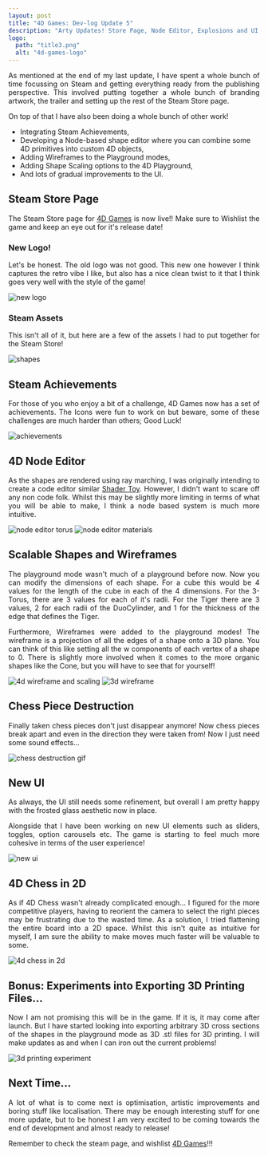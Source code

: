 ```yaml
---
layout: post
title: "4D Games: Dev-log Update 5"
description: "Arty Updates! Store Page, Node Editor, Explosions and UI!"
logo: 
  path: "title3.png"
  alt: "4d-games-logo"
---
```


<p style="text-align: justify">
As mentioned at the end of my last update, I have spent a whole bunch of time focussing on Steam and getting everything ready from the publishing perspective. This involved putting together a whole bunch of branding artwork, the trailer and setting up the rest of the Steam Store page.
</p>

On top of that I have also been doing a whole bunch of other work!
 - Integrating Steam Achievements,
 - Developing a Node-based shape editor where you can combine some 4D primitives into custom 4D objects,
 - Adding Wireframes to the Playground modes,
 - Adding Shape Scaling options to the 4D Playground,
 - And lots of gradual improvements to the UI.

## Steam Store Page

<p style="text-align: justify">
The Steam Store page for <a href="">4D Games</a> is now live!! Make sure to Wishlist the game and keep an eye out for it's release date!
</p>

### New Logo!

<p style="text-align: justify">
Let's be honest. The old logo was not good. This new one however I think captures the retro vibe I like, but also has a nice clean twist to it that I think goes very well with the style of the game!
</p>

<img src="{{ '/assets/title3.png' | absolute_url }} " alt="new logo" style="max-width: 60%;margin-left: auto;margin-right: auto;"/>

### Steam Assets

<p style="text-align: justify">
This isn't all of it, but here are a few of the assets I had to put together for the Steam Store!
</p>

<img src="{{ '/assets/devlog/steam_assets.png' | absolute_url }} " alt="shapes" style="max-width: 80%;margin-left: auto;margin-right: auto;"/>

## Steam Achievements

<p style="text-align: justify">
For those of you who enjoy a bit of a challenge, 4D Games now has a set of achievements. The Icons were fun to work on but beware, some of these challenges are much harder than others; Good Luck!
</p>

<img src="{{ '/assets/devlog/achievements.png' | absolute_url }} " alt="achievements" style="max-width: 80%;margin-left: auto;margin-right: auto;"/>

## 4D Node Editor

<p style="text-align: justify">
As the shapes are rendered using ray marching, I was originally intending to create a code editor similar <a href="https://www.shadertoy.com/">Shader Toy</a>. However, I didn't want to scare off any non code folk. Whilst this may be slightly more limiting in terms of what you will be able to make, I think a node based system is much more intuitive.
</p>

<img src="{{ '/assets/devlog/node_editor_torus.png' | absolute_url }} " alt="node editor torus" style="max-width: 80%;margin-left: auto;margin-right: auto;"/>
<img src="{{ '/assets/devlog/node_editor_materials.png' | absolute_url }} " alt="node editor materials" style="max-width: 80%;margin-left: auto;margin-right: auto;"/>

## Scalable Shapes and Wireframes

<p style="text-align: justify">
The playground mode wasn't much of a playground before now. Now you can modify the dimensions of each shape. For a cube this would be 4 values for the length of the cube in each of the 4 dimensions. For the 3-Torus, there are 3 values for each of it's radii. For the Tiger there are 3 values, 2 for each radii of the DuoCylinder, and 1 for the thickness of the edge that defines the Tiger.
</p>

<p style="text-align: justify">
Furthermore, Wireframes were added to the playground modes! The wireframe is a projection of all the edges of a shape onto a 3D plane. You can think of this like setting all the w components of each vertex of a shape to 0. There is slightly more involved when it comes to the more organic shapes like the Cone, but you will have to see that for yourself!
</p>

<img src="{{ '/assets/devlog/wireframes_4d.png' | absolute_url }} " alt="4d wireframe and scaling" style="max-width: 80%;margin-left: auto;margin-right: auto;"/>
<img src="{{ '/assets/devlog/wireframes_3d.png' | absolute_url }} " alt="3d wireframe" style="max-width: 80%;margin-left: auto;margin-right: auto;"/>

## Chess Piece Destruction

<p style="text-align: justify">
Finally taken chess pieces don't just disappear anymore! Now chess pieces break apart and even in the direction they were taken from! Now I just need some sound effects...
</p>

<img src="{{ '/assets/devlog/chess_destruction.gif' | absolute_url }} " alt="chess destruction gif" style="max-width: 80%;margin-left: auto;margin-right: auto;"/>

## New UI

<p style="text-align: justify">
As always, the UI still needs some refinement, but overall I am pretty happy with the frosted glass aesthetic now in place.
</p>

<p style="text-align: justify">
Alongside that I have been working on new UI elements such as sliders, toggles, option carousels etc. The game is starting to feel much more cohesive in terms of the user experience!
</p>

<img src="{{ '/assets/devlog/newer_ui.png' | absolute_url }} " alt="new ui" style="max-width: 80%;margin-left: auto;margin-right: auto;"/>

## 4D Chess in 2D

<p style="text-align: justify">
As if 4D Chess wasn't already complicated enough... I figured for the more competitive players, having to reorient the camera to select the right pieces may be frustrating due to the wasted time. As a solution, I tried flattening the entire board into a 2D space. Whilst this isn't quite as intuitive for myself, I am sure the ability to make moves much faster will be valuable to some.
</p>

<img src="{{ '/assets/devlog/2d_4d_chess.png' | absolute_url }} " alt="4d chess in 2d" style="max-width: 80%;margin-left: auto;margin-right: auto;"/>

## Bonus: Experiments into Exporting 3D Printing Files...

<p style="text-align: justify">
Now I am not promising this will be in the game. If it is, it may come after launch. But I have started looking into exporting arbitrary 3D cross sections of the shapes in the playground mode as 3D .stl files for 3D printing. I will make updates as and when I can iron out the current problems!
</p>

<img src="{{ '/assets/devlog/3d_printing_experiment.png' | absolute_url }} " alt="3d printing experiment" style="max-width: 80%;margin-left: auto;margin-right: auto;"/>

## Next Time...

<p style="text-align: justify">
A lot of what is to come next is optimisation, artistic improvements and boring stuff like localisation. There may be enough interesting stuff for one more update, but to be honest I am very excited to be coming towards the end of development and almost ready to release!
</p>

<p style="text-align: justify">
Remember to check the steam page, and wishlist <a href="">4D Games</a>!!!
</p>
